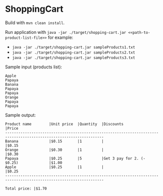 # ShoppingCart

Build with `mvn clean install`.

Run application with `java -jar ./target/shopping-cart.jar <<path-to-product-list-file>>` for example:

-	`java -jar ./target/shopping-cart.jar sampleProducts1.txt`
-	`java -jar ./target/shopping-cart.jar sampleProducts2.txt`
-	`java -jar ./target/shopping-cart.jar sampleProducts3.txt`

Sample input (products list):
```
Apple
Papaya
Banana
Papaya
Papaya
Orange
Papaya
Papaya
```


Sample output:
```
Product name        |Unit price  |Quantity  |Discounts                               |Price     
-------------------------------------------------------------------------------------------------------------------
Banana              |$0.15       |1         |                                        |$0.15     
Orange              |$0.30       |1         |                                        |$0.30     
Papaya              |$0.25       |5         |Get 3 pay for 2. (- $0.25)              |$1.00     
Apple               |$0.25       |1         |                                        |$0.25     
-------------------------------------------------------------------------------------------------------------------
                                                                        Total price: |$1.70     
```